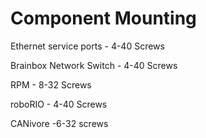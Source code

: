 # Component Mounting

Ethernet service ports - 4-40 Screws

Brainbox Network Switch - 4-40 Screws

RPM - 8-32 Screws

roboRIO - 4-40 Screws

CANivore -6-32 screws